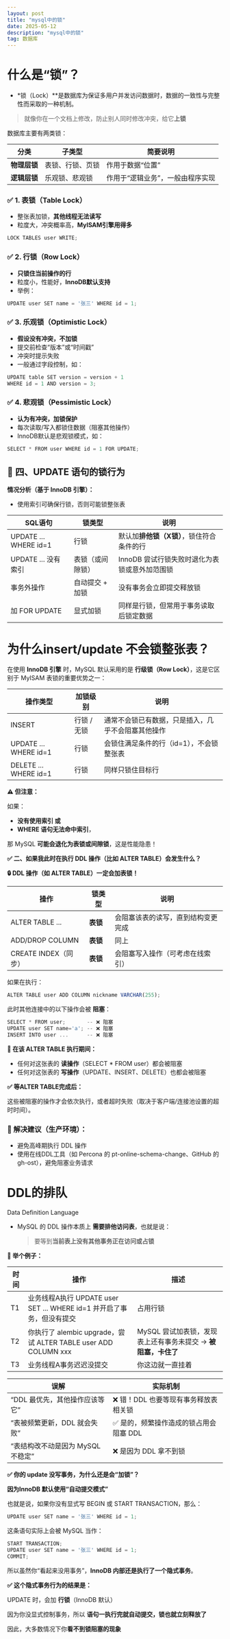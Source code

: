 ```yaml
---
layout: post
title: "mysql中的锁"
date: 2025-05-12
description: "mysql中的锁"
tag: 数据库
---
```


# **什么是“锁”？**

- *锁（Lock）**是数据库为保证多用户并发访问数据时，数据的一致性与完整性而采取的一种机制。

> 就像你在一个文档上修改，防止别人同时修改冲突，给它**上锁**
> 

数据库主要有两类锁：

| **分类** | **子类型** | **简要说明** |
| --- | --- | --- |
| **物理层锁** | 表锁、行锁、页锁 | 作用于数据“位置” |
| **逻辑层锁** | 乐观锁、悲观锁 | 作用于“逻辑业务”，一般由程序实现 |

### **✅ 1. 表锁（Table Lock）**

- 整张表加锁，**其他线程无法读写**
- 粒度大，冲突概率高，**MyISAM引擎用得多**

```jsx
LOCK TABLES user WRITE;
```

### **✅ 2. 行锁（Row Lock）**

- **只锁住当前操作的行**
- 粒度小，性能好，**InnoDB默认支持**
- 举例：

```jsx
UPDATE user SET name = '张三' WHERE id = 1;
```

### **✅ 3. 乐观锁（Optimistic Lock）**

- **假设没有冲突，不加锁**
- 提交前检查“版本”或“时间戳”
- 冲突时提示失败
- 一般通过字段控制，如：

```jsx
UPDATE table SET version = version + 1
WHERE id = 1 AND version = 3;
```

### **✅ 4. 悲观锁（Pessimistic Lock）**

- **认为有冲突，加锁保护**
- 每次读取/写入都锁住数据（阻塞其他操作）
- InnoDB默认是悲观锁模式，如：

```jsx
SELECT * FROM user WHERE id = 1 FOR UPDATE;
```

## **🔁 四、UPDATE 语句的锁行为**

**情况分析（基于 InnoDB 引擎）：**

- 使用索引可确保行锁，否则可能锁整张表

| **SQL语句** | **锁类型** | **说明** |
| --- | --- | --- |
| UPDATE ... WHERE id=1 | 行锁 | 默认加**排他锁（X锁）**，锁住符合条件的行 |
| UPDATE ... 没有索引 | 表锁（或间隙锁） | InnoDB 尝试行锁失败时退化为表锁或意外加范围锁 |
| 事务外操作 | 自动提交 + 加锁 | 没有事务会立即提交释放锁 |
| 加 FOR UPDATE | 显式加锁 | 同样是行锁，但常用于事务读取后锁定数据 |

# 为什么insert/update 不会锁整张表？

在使用 **InnoDB 引擎** 时，MySQL 默认采用的是 **行级锁（Row Lock）**，这是它区别于 MyISAM 表锁的重要优势之一：

| **操作类型** | **加锁级别** | **说明** |
| --- | --- | --- |
| INSERT | 行锁 / 无锁 | 通常不会锁已有数据，只是插入，几乎不会阻塞其他操作 |
| UPDATE ... WHERE id=1 | 行锁 | 会锁住满足条件的行（id=1），不会锁整张表 |
| DELETE ... WHERE id=1 | 行锁 | 同样只锁住目标行 |

**⚠️ 但注意：**

如果：

- **没有使用索引 或**
- **WHERE 语句无法命中索引**，

那 MySQL **可能会退化为表锁或间隙锁**，这是性能隐患！

**✅ 二、如果我此时在执行 DDL 操作（比如 ALTER TABLE）会发生什么？**

**🔒 DDL 操作（如 ALTER TABLE）一定会加表锁！**

| **操作** | **锁类型** | **说明** |
| --- | --- | --- |
| ALTER TABLE ... | **表锁** | 会阻塞该表的读写，直到结构变更完成 |
| ADD/DROP COLUMN | **表锁** | 同上 |
| CREATE INDEX（同步） | **表锁** | 会阻塞写入操作（可考虑在线索引） |

如果在执行：

```jsx
ALTER TABLE user ADD COLUMN nickname VARCHAR(255);
```

此时其他连接中的以下操作会被 **阻塞**：

```jsx
SELECT * FROM user;       -- ❌ 阻塞
UPDATE user SET name='a'; -- ❌ 阻塞
INSERT INTO user ...      -- ❌ 阻塞
```

**🚫 在该 ALTER TABLE 执行期间：**

- 任何对这张表的 **读操作**（SELECT * FROM user）都会被阻塞
- 任何对这张表的 **写操作**（UPDATE、INSERT、DELETE）也都会被阻塞

**✅ 等ALTER TABLE完成后：**

这些被阻塞的操作才会依次执行，或者超时失败（取决于客户端/连接池设置的超时时间）。

### **🔧 解决建议（生产环境）：**

- 避免高峰期执行 DDL 操作
- 使用在线DDL工具（如 Percona 的 pt-online-schema-change、GitHub 的 gh-ost），避免阻塞业务请求

# DDL的排队

Data Definition Language

- MySQL 的 DDL 操作本质上 **需要排他访问表**，也就是说：
    
    > 要等到**当前表上没有其他事务正在访问或占锁**
    > 

**🔁 举个例子：**

| **时间** | **操作** | **描述** |
| --- | --- | --- |
| T1 | 业务线程A执行 UPDATE user SET ... WHERE id=1 并开启了事务，但没有提交 | 占用行锁 |
| T2 | 你执行了 alembic upgrade，尝试 ALTER TABLE user ADD COLUMN xxx | MySQL 尝试加表锁，发现表上还有事务未提交 → **被阻塞，卡住了** |
| T3 | 业务线程A事务迟迟没提交 | 你这边就一直挂着 |

| **误解** | **实际机制** |
| --- | --- |
| “DDL 最优先，其他操作应该等它” | ❌ 错！DDL 也要等现有事务释放表相关锁 |
| “表被频繁更新，DDL 就会失败” | ✅ 是的，频繁操作造成的锁占用会阻塞 DDL |
| “表结构改不动是因为 MySQL 不稳定” | ❌ 是因为 DDL 拿不到锁 |

**✅ 你的 update 没写事务，为什么还是会“加锁”？**

**因为InnoDB 默认使用“自动提交模式”**

也就是说，如果你没有显式写 BEGIN 或 START TRANSACTION，那么：

```jsx
UPDATE user SET name = '张三' WHERE id = 1;
```

这条语句实际上会被 MySQL 当作：

```jsx
START TRANSACTION;
UPDATE user SET name = '张三' WHERE id = 1;
COMMIT;
```

所以虽然你“看起来没用事务”，**InnoDB 内部还是执行了一个隐式事务**。

**✅ 这个隐式事务行为的结果是：**

UPDATE 时，会加 **行锁**（InnoDB 默认）

因为你没显式控制事务，所以 **语句一执行完就自动提交，锁也就立刻释放了**

因此，大多数情况下你**看不到锁阻塞的现象**
